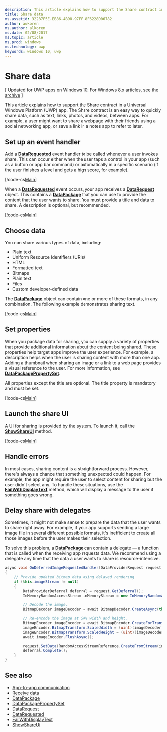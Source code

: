 ---description: This article explains how to support the Share contract in a Universal Windows Platform (UWP) app.title: Share datams.assetid: 32287F5E-EB86-4B98-97FF-8F6228D06782author: awkorenms.author: alkorenms.date: 02/08/2017ms.topic: articlems.prod: windowsms.technology: uwpkeywords: windows 10, uwp---# Share data\[ Updated for UWP apps on Windows 10. For Windows 8.x articles, see the [archive](http://go.microsoft.com/fwlink/p/?linkid=619132) \]This article explains how to support the Share contract in a Universal Windows Platform (UWP) app. The Share contract is an easy way to quickly share data, such as text, links, photos, and videos, between apps. For example, a user might want to share a webpage with their friends using a social networking app, or save a link in a notes app to refer to later.## Set up an event handlerAdd a [**DataRequested**](https://msdn.microsoft.com/library/windows/apps/Windows.ApplicationModel.DataTransfer.DataTransferManager.DataRequested) event handler to be called whenever a user invokes share. This can occur either when the user taps a control in your app (such as a button or app bar command) or automatically in a specific scenario (if the user finishes a level and gets a high score, for example).[!code-cs[Main](./code/share_data/cs/MainPage.xaml.cs#SnippetPrepareToShare)]When a [**DataRequested**](https://msdn.microsoft.com/library/windows/apps/Windows.ApplicationModel.DataTransfer.DataTransferManager.DataRequested) event occurs, your app receives a [**DataRequest**](https://msdn.microsoft.com/library/windows/apps/Windows.ApplicationModel.DataTransfer.DataRequest) object. This contains a [**DataPackage**](https://msdn.microsoft.com/library/windows/apps/Windows.ApplicationModel.DataTransfer.DataPackage) that you can use to provide the content that the user wants to share. You must provide a title and data to share. A description is optional, but recommended.[!code-cs[Main](./code/share_data/cs/MainPage.xaml.cs#SnippetCreateRequest)]## Choose dataYou can share various types of data, including:-   Plain text-   Uniform Resource Identifiers (URIs)-   HTML-   Formatted text-   Bitmaps-   Plain text-   Files-   Custom developer-defined dataThe [**DataPackage**](https://msdn.microsoft.com/library/windows/apps/Windows.ApplicationModel.DataTransfer.DataPackage) object can contain one or more of these formats, in any combination. The following example demonstrates sharing text.[!code-cs[Main](./code/share_data/cs/MainPage.xaml.cs#SnippetSetContent)]## Set propertiesWhen you package data for sharing, you can supply a variety of properties that provide additional information about the content being shared. These properties help target apps improve the user experience. For example, a description helps when the user is sharing content with more than one app. Adding a thumbnail when sharing an image or a link to a web page provides a visual reference to the user. For more information, see [**DataPackagePropertySet**](https://msdn.microsoft.com/library/windows/apps/Windows.ApplicationModel.DataTransfer.DataPackagePropertySet).All properties except the title are optional. The title property is mandatory and must be set.[!code-cs[Main](./code/share_data/cs/MainPage.xaml.cs#SnippetSetProperties)]## Launch the share UIA UI for sharing is provided by the system. To launch it, call the [**ShowShareUI**](https://msdn.microsoft.com/library/windows/apps/Windows.ApplicationModel.DataTransfer.DataTransferManager.ShowShareUI) method.[!code-cs[Main](./code/share_data/cs/MainPage.xaml.cs#SnippetShowUI)]## Handle errorsIn most cases, sharing content is a straightforward process. However, there's always a chance that something unexpected could happen. For example, the app might require the user to select content for sharing but the user didn't select any. To handle these situations, use the [**FailWithDisplayText**](https://msdn.microsoft.com/library/windows/apps/Windows.ApplicationModel.DataTransfer.DataRequest.FailWithDisplayText(System.String)) method, which will display a message to the user if something goes wrong.## Delay share with delegatesSometimes, it might not make sense to prepare the data that the user wants to share right away. For example, if your app supports sending a large image file in several different possible formats, it's inefficient to create all those images before the user makes their selection.To solve this problem, a [**DataPackage**](https://msdn.microsoft.com/library/windows/apps/Windows.ApplicationModel.DataTransfer.DataPackage) can contain a delegate — a function that is called when the receiving app requests data. We recommend using a delegate any time that the data a user wants to share is resource-intensive.<!-- For some reason, this snippet was inline in the WDCML topic. Suggest moving to VS project with rest of snippets. -->```csasync void OnDeferredImageRequestedHandler(DataProviderRequest request){    // Provide updated bitmap data using delayed rendering    if (this.imageStream != null)    {        DataProviderDeferral deferral = request.GetDeferral();        InMemoryRandomAccessStream inMemoryStream = new InMemoryRandomAccessStream();        // Decode the image.        BitmapDecoder imageDecoder = await BitmapDecoder.CreateAsync(this.imageStream);        // Re-encode the image at 50% width and height.        BitmapEncoder imageEncoder = await BitmapEncoder.CreateForTranscodingAsync(inMemoryStream, imageDecoder);        imageEncoder.BitmapTransform.ScaledWidth = (uint)(imageDecoder.OrientedPixelHeight * 0.5);        imageEncoder.BitmapTransform.ScaledHeight = (uint)(imageDecoder.OrientedPixelHeight * 0.5);        await imageEncoder.FlushAsync();        request.SetData(RandomAccessStreamReference.CreateFromStream(inMemoryStream));        deferral.Complete();    }}```## See also * [App-to-app communication](index.md)* [Receive data](receive-data.md)* [DataPackage](https://msdn.microsoft.com/library/windows/apps/windows.applicationmodel.datatransfer.datapackage.aspx)* [DataPackagePropertySet](https://msdn.microsoft.com/library/windows/apps/windows.applicationmodel.datatransfer.datapackagepropertyset.aspx)* [DataRequest](https://msdn.microsoft.com/library/windows/apps/windows.applicationmodel.datatransfer.datarequest.aspx)* [DataRequested](https://msdn.microsoft.com/library/windows/apps/windows.applicationmodel.datatransfer.datatransfermanager.datarequested.aspx)* [FailWithDisplayText](https://msdn.microsoft.com/library/windows/apps/windows.applicationmodel.datatransfer.datarequest.failwithdisplaytext.aspx)* [ShowShareUi](https://msdn.microsoft.com/library/windows/apps/windows.applicationmodel.datatransfer.datatransfermanager.showshareui.aspx) 